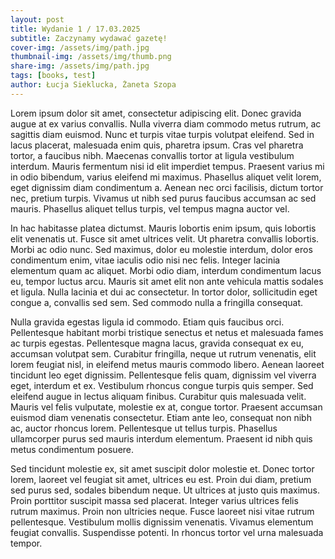 ```yaml
---
layout: post
title: Wydanie 1 / 17.03.2025
subtitle: Zaczynamy wydawać gazetę!
cover-img: /assets/img/path.jpg
thumbnail-img: /assets/img/thumb.png
share-img: /assets/img/path.jpg
tags: [books, test]
author: Łucja Sieklucka, Żaneta Szopa
---
```

Lorem ipsum dolor sit amet, consectetur adipiscing elit. Donec gravida augue at ex varius convallis. Nulla viverra diam commodo metus rutrum, ac sagittis diam euismod. Nunc et turpis vitae turpis volutpat eleifend. Sed in lacus placerat, malesuada enim quis, pharetra ipsum. Cras vel pharetra tortor, a faucibus nibh. Maecenas convallis tortor at ligula vestibulum interdum. Mauris fermentum nisi id elit imperdiet tempus. Praesent varius mi in odio bibendum, varius eleifend mi maximus. Phasellus aliquet velit lorem, eget dignissim diam condimentum a. Aenean nec orci facilisis, dictum tortor nec, pretium turpis. Vivamus ut nibh sed purus faucibus accumsan ac sed mauris. Phasellus aliquet tellus turpis, vel tempus magna auctor vel.

In hac habitasse platea dictumst. Mauris lobortis enim ipsum, quis lobortis elit venenatis ut. Fusce sit amet ultrices velit. Ut pharetra convallis lobortis. Morbi ac odio nunc. Sed maximus, dolor eu molestie interdum, dolor eros condimentum enim, vitae iaculis odio nisi nec felis. Integer lacinia elementum quam ac aliquet. Morbi odio diam, interdum condimentum lacus eu, tempor luctus arcu. Mauris sit amet elit non ante vehicula mattis sodales et ligula. Nulla lacinia et dui ac consectetur. In tortor dolor, sollicitudin eget congue a, convallis sed sem. Sed commodo nulla a fringilla consequat.

Nulla gravida egestas ligula id commodo. Etiam quis faucibus orci. Pellentesque habitant morbi tristique senectus et netus et malesuada fames ac turpis egestas. Pellentesque magna lacus, gravida consequat ex eu, accumsan volutpat sem. Curabitur fringilla, neque ut rutrum venenatis, elit lorem feugiat nisl, in eleifend metus mauris commodo libero. Aenean laoreet tincidunt leo eget dignissim. Pellentesque felis quam, dignissim vel viverra eget, interdum et ex. Vestibulum rhoncus congue turpis quis semper. Sed eleifend augue in lectus aliquam finibus. Curabitur quis malesuada velit. Mauris vel felis vulputate, molestie ex at, congue tortor. Praesent accumsan euismod diam venenatis consectetur. Etiam ante leo, consequat non nibh ac, auctor rhoncus lorem. Pellentesque ut tellus turpis. Phasellus ullamcorper purus sed mauris interdum elementum. Praesent id nibh quis metus condimentum posuere.

Sed tincidunt molestie ex, sit amet suscipit dolor molestie et. Donec tortor lorem, laoreet vel feugiat sit amet, ultrices eu est. Proin dui diam, pretium sed purus sed, sodales bibendum neque. Ut ultrices at justo quis maximus. Proin porttitor suscipit massa sed placerat. Integer varius ultrices felis rutrum maximus. Proin non ultricies neque. Fusce laoreet nisi vitae rutrum pellentesque. Vestibulum mollis dignissim venenatis. Vivamus elementum feugiat convallis. Suspendisse potenti. In rhoncus tortor vel urna malesuada tempor.
